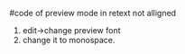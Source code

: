 #code of preview mode in retext not alligned
1. edit->change preview font  
2. change it to monospace.
